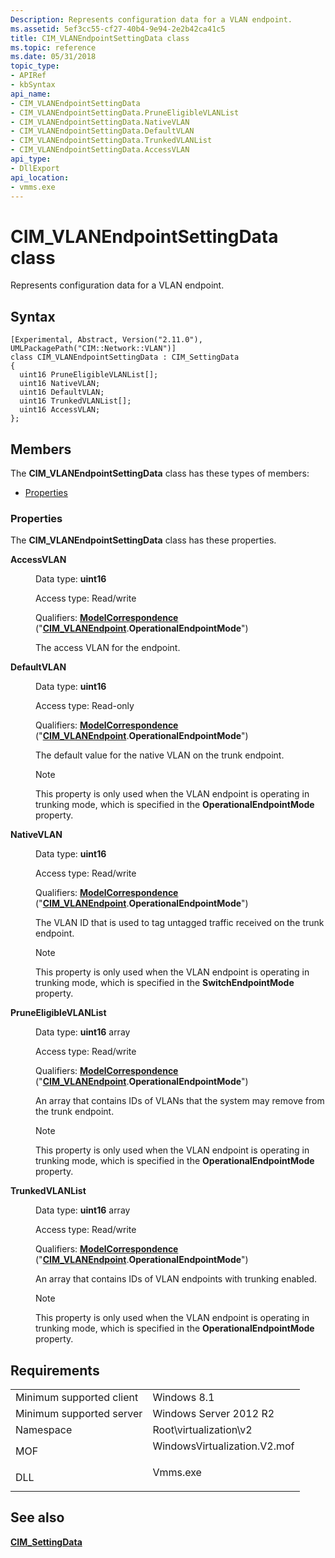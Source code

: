 ```yaml
---
Description: Represents configuration data for a VLAN endpoint.
ms.assetid: 5ef3cc55-cf27-40b4-9e94-2e2b42ca41c5
title: CIM_VLANEndpointSettingData class
ms.topic: reference
ms.date: 05/31/2018
topic_type: 
- APIRef
- kbSyntax
api_name: 
- CIM_VLANEndpointSettingData
- CIM_VLANEndpointSettingData.PruneEligibleVLANList
- CIM_VLANEndpointSettingData.NativeVLAN
- CIM_VLANEndpointSettingData.DefaultVLAN
- CIM_VLANEndpointSettingData.TrunkedVLANList
- CIM_VLANEndpointSettingData.AccessVLAN
api_type: 
- DllExport
api_location: 
- vmms.exe
---
```


# CIM\_VLANEndpointSettingData class

Represents configuration data for a VLAN endpoint.

## Syntax

``` syntax
[Experimental, Abstract, Version("2.11.0"), UMLPackagePath("CIM::Network::VLAN")]
class CIM_VLANEndpointSettingData : CIM_SettingData
{
  uint16 PruneEligibleVLANList[];
  uint16 NativeVLAN;
  uint16 DefaultVLAN;
  uint16 TrunkedVLANList[];
  uint16 AccessVLAN;
};
```

## Members

The **CIM\_VLANEndpointSettingData** class has these types of members:

-   [Properties](#properties)

### Properties

The **CIM\_VLANEndpointSettingData** class has these properties.

<dl> <dt>

**AccessVLAN**
</dt> <dd> <dl> <dt>

Data type: **uint16**
</dt> <dt>

Access type: Read/write
</dt> <dt>

Qualifiers: [**ModelCorrespondence**](/windows/desktop/WmiSdk/standard-qualifiers) ("[**CIM\_VLANEndpoint**](cim-vlanendpoint.md).**OperationalEndpointMode**")
</dt> </dl>

The access VLAN for the endpoint.

</dd> <dt>

**DefaultVLAN**
</dt> <dd> <dl> <dt>

Data type: **uint16**
</dt> <dt>

Access type: Read-only
</dt> <dt>

Qualifiers: [**ModelCorrespondence**](/windows/desktop/WmiSdk/standard-qualifiers) ("[**CIM\_VLANEndpoint**](cim-vlanendpoint.md).**OperationalEndpointMode**")
</dt> </dl>

The default value for the native VLAN on the trunk endpoint.

> [!Note]  
> This property is only used when the VLAN endpoint is operating in trunking mode, which is specified in the **OperationalEndpointMode** property.

 

</dd> <dt>

**NativeVLAN**
</dt> <dd> <dl> <dt>

Data type: **uint16**
</dt> <dt>

Access type: Read/write
</dt> <dt>

Qualifiers: [**ModelCorrespondence**](/windows/desktop/WmiSdk/standard-qualifiers) ("[**CIM\_VLANEndpoint**](cim-vlanendpoint.md).**OperationalEndpointMode**")
</dt> </dl>

The VLAN ID that is used to tag untagged traffic received on the trunk endpoint.

> [!Note]  
> This property is only used when the VLAN endpoint is operating in trunking mode, which is specified in the **SwitchEndpointMode** property.

 

</dd> <dt>

**PruneEligibleVLANList**
</dt> <dd> <dl> <dt>

Data type: **uint16** array
</dt> <dt>

Access type: Read/write
</dt> <dt>

Qualifiers: [**ModelCorrespondence**](/windows/desktop/WmiSdk/standard-qualifiers) ("[**CIM\_VLANEndpoint**](cim-vlanendpoint.md).**OperationalEndpointMode**")
</dt> </dl>

An array that contains IDs of VLANs that the system may remove from the trunk endpoint.

> [!Note]  
> This property is only used when the VLAN endpoint is operating in trunking mode, which is specified in the **OperationalEndpointMode** property.

 

</dd> <dt>

**TrunkedVLANList**
</dt> <dd> <dl> <dt>

Data type: **uint16** array
</dt> <dt>

Access type: Read/write
</dt> <dt>

Qualifiers: [**ModelCorrespondence**](/windows/desktop/WmiSdk/standard-qualifiers) ("[**CIM\_VLANEndpoint**](cim-vlanendpoint.md).**OperationalEndpointMode**")
</dt> </dl>

An array that contains IDs of VLAN endpoints with trunking enabled.

> [!Note]  
> This property is only used when the VLAN endpoint is operating in trunking mode, which is specified in the **OperationalEndpointMode** property.

 

</dd> </dl>

## Requirements



|                                     |                                                                                                         |
|-------------------------------------|---------------------------------------------------------------------------------------------------------|
| Minimum supported client<br/> | Windows 8.1<br/>                                                                                  |
| Minimum supported server<br/> | Windows Server 2012 R2<br/>                                                                       |
| Namespace<br/>                | Root\\virtualization\\v2<br/>                                                                     |
| MOF<br/>                      | <dl> <dt>WindowsVirtualization.V2.mof</dt> </dl> |
| DLL<br/>                      | <dl> <dt>Vmms.exe</dt> </dl>                     |



## See also

<dl> <dt>

[**CIM\_SettingData**](cim-settingdata.md)
</dt> </dl>

 

